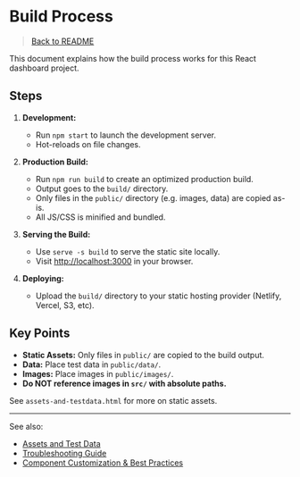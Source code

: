 # Build Process

> [Back to README](./README.html)


This document explains how the build process works for this React dashboard project.

## Steps

1. **Development:**
   - Run `npm start` to launch the development server.
   - Hot-reloads on file changes.

2. **Production Build:**
   - Run `npm run build` to create an optimized production build.
   - Output goes to the `build/` directory.
   - Only files in the `public/` directory (e.g. images, data) are copied as-is.
   - All JS/CSS is minified and bundled.

3. **Serving the Build:**
   - Use `serve -s build` to serve the static site locally.
   - Visit [http://localhost:3000](http://localhost:3000) in your browser.

4. **Deploying:**
   - Upload the `build/` directory to your static hosting provider (Netlify, Vercel, S3, etc).

## Key Points
- **Static Assets:** Only files in `public/` are copied to the build output.
- **Data:** Place test data in `public/data/`.
- **Images:** Place images in `public/images/`.
- **Do NOT reference images in `src/` with absolute paths.**

See `assets-and-testdata.html` for more on static assets.

---

See also:
- [Assets and Test Data](./assets-and-testdata.html)
- [Troubleshooting Guide](./troubleshooting.html)
- [Component Customization & Best Practices](./component-customization-and-best-practices.md)

